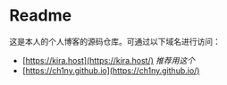 # Readme

这是本人的个人博客的源码仓库。可通过以下域名进行访问：

-   [https://kira.host](https://kira.host/) _推荐用这个_
-   [https://ch1ny.github.io](https://ch1ny.github.io/)
